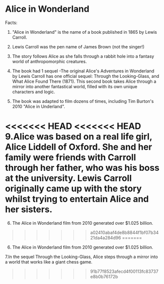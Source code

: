 # Alice in Wonderland

Facts:

1. "Alice in Wonderland" is the name of a book published in 1865 by Lewis Carroll.

2. Lewis Carroll was the pen name of James Brown (not the singer!)

3. The story follows Alice as she falls through a rabbit hole into a fantasy world of anthropomorphic creatures.

4. The book had 1 sequel -The original Alice's Adventures in Wonderland by Lewis Carroll has one official sequel: Through the Looking-Glass, and What Alice Found There (1871). This second book takes Alice through a mirror into another fantastical world, filled with its own unique characters and logic.

5. The book was adapted to film dozens of times, including 	Tim Burton's 2010 "Alice in Underland".

<<<<<<< HEAD
<<<<<<< HEAD
9.Alice was based on a real life girl, Alice Liddell of Oxford. She and her family were friends with Carroll through her father, who was his boss at the university. Lewis Carroll originally came up with the story whilst trying to entertain Alice and her sisters.
=======
6. The Alice in Wonderland film from 2010 generated over $1.025 billion.
>>>>>>> a02410abaf4de8b8844f1bf07b3421da4a284d96
=======
6. The Alice in Wonderland film from 2010 generated over $1.025 billion.


7.In the sequel Through the Looking-Glass, Alice steps through a mirror into a world that works like a giant chess game.
>>>>>>> 91b77f8523afecd4f00113fc83737e8b0b76172b
